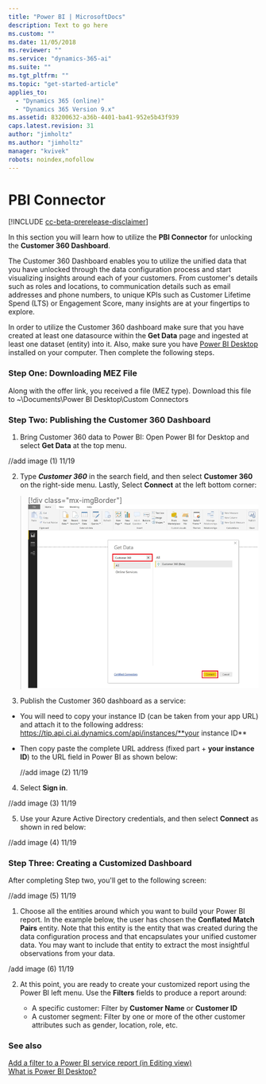 ```yaml
---
title: "Power BI | MicrosoftDocs"
description: Text to go here
ms.custom: ""
ms.date: 11/05/2018
ms.reviewer: ""
ms.service: "dynamics-365-ai"
ms.suite: ""
ms.tgt_pltfrm: ""
ms.topic: "get-started-article"
applies_to: 
  - "Dynamics 365 (online)"
  - "Dynamics 365 Version 9.x"
ms.assetid: 83200632-a36b-4401-ba41-952e5b43f939
caps.latest.revision: 31
author: "jimholtz"
ms.author: "jimholtz"
manager: "kvivek"
robots: noindex,nofollow
---
```

# PBI Connector

[!INCLUDE [cc-beta-prerelease-disclaimer](../includes/cc-beta-prerelease-disclaimer.md)]

In this section you will learn how to utilize the **PBI Connector** for unlocking the **Customer 360 Dashboard**.

The Customer 360 Dashboard enables you to utilize the unified data that you have unlocked through the data configuration process and start visualizing insights around each of your customers. From customer's details such as roles and locations, to communication details such as email addresses and phone numbers, to unique KPIs such as Customer Lifetime Spend (LTS) or Engagement Score, many insights are at your fingertips to explore. 

In order to utilize the Customer 360 dashboard make sure that you have created at least one datasource within the **Get Data** page and ingested at least one dataset (entity) into it. Also, make sure you have [Power BI Desktop](https://powerbi.microsoft.com/desktop/) installed on your computer. Then complete the following steps.

### Step One: Downloading MEZ File

Along with the offer link, you received a file (MEZ type). Download this file to ~\Documents\Power BI Desktop\Custom Connectors

### Step Two: Publishing the Customer 360 Dashboard
 
 1. Bring Customer 360 data to Power BI: Open Power BI for Desktop and select **Get Data** at the top menu.
 
 //add image (1) 11/19
 
 2. Type ***Customer 360*** in the search field, and then select **Customer 360** on the right-side menu. Lastly, Select **Connect** at the left bottom corner:

  > [!div class="mx-imgBorder"] 
  > ![](media/connector-pbi-step-3.png "PBI Connector")

3. Publish the Customer 360 dashboard as a service: 
- You will need to copy your instance ID (can be taken from your app URL) and attach it to the following address:
  https://tip.api.ci.ai.dynamics.com/api/instances/**your instance ID**

- Then copy paste the complete URL address (fixed part + **your instance ID**) to the URL field in Power BI as shown below:

  //add image (2) 11/19

4. Select **Sign in**.

//add image (3) 11/19
     
5. Use your Azure Active Directory credentials, and then select **Connect** as shown in red below:
     
 //add image (4) 11/19
     
### Step Three: Creating a Customized Dashboard

After completing Step two, you'll get to the following screen:

//add image (5) 11/19

1. Choose all the entities around which you want to build your Power BI report. In the example below, the user has chosen the **Conflated Match Pairs** entity. Note that this entity is the entity that was created during the data configuration process and that encapsulates your unified customer data. You may want to include that entity to extract the most insightful observations from your data.
   
 /add image (6) 11/19

2. At this point, you are ready to create your customized report using the Power BI left menu. Use the **Filters** fields to produce a report around:

   - A specific customer: Filter by **Customer Name** or **Customer ID**
   - A customer segment: Filter by one or more of the other customer attributes such as gender, location, role, etc.
   
### See also
 [Add a filter to a Power BI service report (in Editing view)](https://docs.microsoft.com/power-bi/power-bi-report-add-filter)<br/>
 [What is Power BI Desktop?](https://docs.microsoft.com/power-bi/desktop-what-is-desktop)
